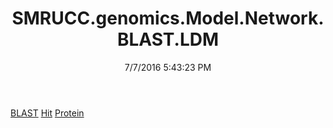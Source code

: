﻿---
title: SMRUCC.genomics.Model.Network.BLAST.LDM
date: 7/7/2016 5:43:23 PM
---

[BLAST](T-SMRUCC.genomics.Model.Network.BLAST.LDM.BLAST.html)
[Hit](T-SMRUCC.genomics.Model.Network.BLAST.LDM.Hit.html)
[Protein](T-SMRUCC.genomics.Model.Network.BLAST.LDM.Protein.html)
